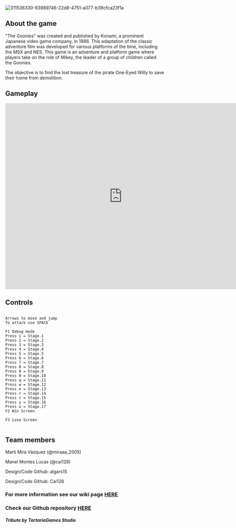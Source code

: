 
![311536330-83989746-22d8-4751-a077-b39cfca23f1a](https://github.com/algars15/TheGoonies-Game/assets/160216136/a27df56e-8c77-4e62-af60-50694284cebf)

## About the game

"The Goonies" was created and published by Konami, a prominent Japanese video game company, in 1986.
This adaptation of the classic adventure film was developed for various platforms of the time, including the MSX and NES. This game is an adventure and platform game where players take on the role of Mikey, the leader of a group of children called the Goonies. 

The objective is to find the lost treasure of the pirate One-Eyed Willy to save their home from demolition.

## Gameplay

<iframe width="740" height="590" src="https://www.youtube.com/embed/yBFzOEv0snY" frameborder="0" allowfullscreen></iframe>

## Controls
~~~~~~~~~~~~~~~

Arrows to move and jump
To attack use SPACE

F1 Debug mode
Press 1 = Stage.1
Press 2 = Stage.2
Press 3 = Stage.3
Press 4 = Stage.4
Press 5 = Stage.5
Press 6 = Stage.6
Press 7 = Stage.7
Press 8 = Stage.8
Press 9 = Stage.9
Press 0 = Stage.10
Press q = Stage.11
Press w = Stage.12
Press e = Stage.13
Press r = Stage.14
Press t = Stage.15
Press y = Stage.16
Press u = Stage.17
F2 Win Screen

F3 Lose Screen


~~~~~~~~~~~~~~~

## Team members

Martí Mira Vázquez (@miraaa_2005)

Manel Montes Lucas (@cai128)

Design/Code
Github: algars15

Design/Code
Github: Cai128


### For more information see our wiki page [HERE](https://github.com/algars15/TheGoonies-Game/wiki)
### Check our Github repository [HERE](https://github.com/algars15/TheGoonies-Game)




#### _Tribute by TartariaGames Studio_
